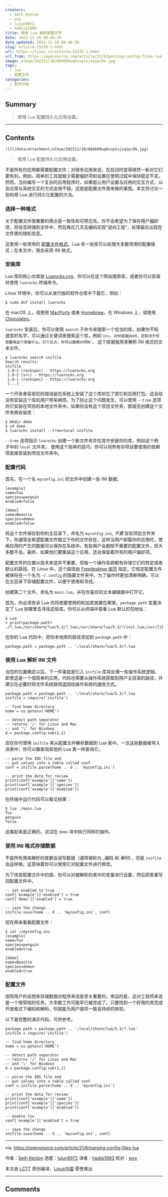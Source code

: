 ```yaml
---
creators:
  - Seth Kenlon
  - wxy
  - lujun9972
  - hadisi1993
title: 使用 Lua 解析配置文件
date: 2022-11-10 08:46:20
date_updated: 2022-11-10 08:46:20
slug: article-15235-1.html
url: https://linux.cn/article-15235-1.html
url_from: https://opensource.com/article/21/6/parsing-config-files-lua
image: album/202211/10/084609uq6vvp1vjzqzpc9k.jpg
tags:
  - lua
  - 配置文件
categories:
  - 软件开发
---
```


## Summary

> 使用 Lua 配置持久化应用设置。

***

<!-- more -->

## Contents

`![](/data/attachment/album/202211/10/084609uq6vvp1vjzqzpc9k.jpg)`

> 
> 使用 Lua 配置持久化应用设置。
> 
> 
> 

不是所有的应用都需要配置文件；对很多应用来说，在启动时变得焕然一新对它们更有利。例如，简单的工具就极少需要偏好项和设置在使用过程中保持稳定不变。然而，当你编写一个复杂的应用程序时，如果能让用户设置与应用的交互方式，以及应用与系统交互的方式会很不错。这就是配置文件用来做的事情。本文将讨论一些利用 Lua 进行持久化配置的方法。

### 选择一种格式

关于配置文件很重要的两点是一致性和可预见性。你不会希望为了保存用户偏好项，将信息转储到文件中，然后再花几天去编码实现“逆向工程”，处理最后出现在文件里的随机信息。

这里用一些常用的 [配置文件格式](https://opensource.com/article/21/6/config-files-and-their-formats)。Lua 有一些库可以处理大多数常用的配置格式；在本文中，我会采用 INI 格式。

### 安装库

Lua 库的核心仓库是 [Luarocks.org](https://opensource.com/article/19/11/getting-started-luarocks)。你可以在这个网站搜索库，或者你可以安装并使用 `luarocks` 终端命令。

Linux 环境中，你可以从发行版的软件仓库中下载它，例如：

```shell
$ sudo dnf install luarocks
```

在 macOS 上，请使用 [MacPorts](https://opensource.com/article/20/11/macports) 或者 [Homebrew](https://opensource.com/article/20/6/homebrew-mac)。在 Windows 上，请使用 [Chocolatey](https://opensource.com/article/20/3/chocolatey)。

`luarocks` 安装后，你可以使用 `search` 子命令来搜索一个恰当的库。如果你不知道库的名字，可以通过关键词来搜索这个库，例如 `ini`、xml`或者`json`，这取决于你想要用这个库做什么。打个比方，你可以搜索`inifile`， 这个库被我用来解析 INI 格式的文本文件。

```shell
$ luarocks search inifile
Search results:
inifile
 1.0-2 (rockspec) - https://luarocks.org
 1.0-2 (src) - https://luarocks.org
 1.0-1 (rockspec) - https://luarocks.org
 [...]
```

一个开发者容易犯的错误是在系统上安装了这个库却忘了把它和应用打包。这会给没有安装这个库的用户带来麻烦。为了防止这个问题发生，可以使用 `--tree` 选项将它安装在项目的本地文件夹中。如果你没有这个项目文件夹，那就先创建这个文件夹再安装库：

```shell
$ mkdir demo
$ cd demo
$ luarocks install --tree=local inifile
```

`--tree` 选项指示 `luarocks` 创建一个新文件夹并在其中安装你的库，例如这个例子中的 `local` 文件夹。 使用这个简单的技巧，你可以将所有你项目要使用的依赖项直接安装到项目文件夹中。

### 配置代码

首先，在一个名 `myconfig.ini` 的文件中创建一些 INI 数据。

```shell
[example]
name=Tux
species=penguin
enabled=false

[demo]
name=Beastie
species=demon
enabled=false
```

将这个文件保存到你的主目录下，命名为 `myconfig.ini`, *不要* 存到项目文件夹下。你通常会希望配置文件独立于你的文件存在，这样当用户卸载你的应用时，使用应用时产生的数据可以保存在系统中。有些用户会删除不重要的配置文件，但大多数不会。最终，如果他们要重装这个应用，还会保留着所有的用户偏好项。

配置文件的位置以技术来说并不重要，但每一个操作系统都有存储它们的特定或者默认的路径。在 Linux 中，这个路径由 [Freedesktop 规范](https://www.freedesktop.org/wiki/Specifications) 指定。它规定配置文件被保存在一个名为 `~/.config` 的隐藏文件夹中。为了操作时更加清晰明确，可以在主目录下存储配置文件，以便于使用和寻找。

创建第二个文件，命名为 `main.lua`，并在你喜欢的文本编辑器中打开它。

首先，你必须告诉 Lua 你将想要使用的附加库放置在哪里。`package.path` 变量决定了 Lua 到哪里去寻找这些库。你可以从终端中查看 Lua 默认的包地址：

```shell
$ Lua
> print(package.path)
./?.lua;/usr/share/lua/5.3/?.lua;/usr/share/lua/5.3/?/init.lua;/usr/lib64/lua/5.3/?.lua;/usr/lib64/lua/5.3/?/init.lua
```

在你的 Lua 代码中，将你本地库的路径添加到 `package.path` 中：

```shell
package.path = package.path .. ';local/share/lua/5.3/?.lua
```

### 使用 Lua 解析 INI 文件

当包的位置确定以后，下一件事就是引入 `inifile` 库并处理一些操作系统逻辑。即使这是一个很简单的应用，代码也需要从操作系统获取到用户主目录的路径，并建立在必要时将文件系统路径返回给操作系统的通信方式。

```shell
package.path = package.path .. ';local/share/lua/5.3/?.lua
inifile = require('inifile')

-- find home directory
home = os.getenv('HOME')

-- detect path separator
-- returns '/' for Linux and Mac
-- and '\' for Windows
d = package.config:sub(1,1)
```

现在你可使用 `inifile` 来从配置文件解析数据到 Lua 表中。一旦这些数据被导入进表中，你可以像查询其他的 Lua 表一样查询它。

```shell
-- parse the INI file and
-- put values into a table called conf
conf = inifile.parse(home .. d .. 'myconfig.ini')

-- print the data for review
print(conf['example']['name'])
print(conf['example']['species'])
print(conf['example']['enabled'])
```

在终端中运行代码可以看见结果：

```shell
$ lua ./main.lua
Tux
penguin
false
```

这看起来是正确的。试试在 `demo` 块中执行同样的操作。

### 使用 INI 格式存储数据

不是所有用来解析的库都会读写数据（通常被称为 \_编码 和 *解码*），但是 `inifile` 会这样做。这意味着你可以使用它对配置文件进行修改。

为了改变配置文件中的值，你可以对被解析的表中的变量进行设置，然后把表重写回配置文件中。

```shell
-- set enabled to true
conf['example']['enabled'] = true
conf['demo']['enabled'] = true

-- save the change
inifile.save(home .. d .. 'myconfig.ini', conf)
```

现在再来看看配置文件：

```shell
$ cat ~/myconfig.ini
[example]
name=Tux
species=penguin
enabled=true

[demo]
name=Beastie
species=demon
enabled=true
```

### 配置文件

按照用户的设想来存储数据对程序来说是至关重要的。幸运的是，这对工程师来说是一个很常规的任务，大多数工作可能早已被完成了。只要找到一个好用的库完成开放格式下编码和解码，你就能为用户提供一致且持续的体验。

以下是完整的演示代码，可供参考。

```shell
package.path = package.path .. ';local/share/lua/5.3/?.lua'
inifile = require('inifile')

-- find home directory
home = os.getenv('HOME')

-- detect path separator
-- returns '/' for Linux and Mac
-- and '\' for Windows
d = package.config:sub(1,1)

-- parse the INI file and
-- put values into a table called conf
conf = inifile.parse(home .. d .. 'myconfig.ini')

-- print the data for review
print(conf['example']['name'])
print(conf['example']['species'])
print(conf['example']['enabled'])

-- enable Tux
conf['example']['enabled'] = true

-- save the change
inifile.save(home .. d .. 'myconfig.ini', conf)
```

---

via: <https://opensource.com/article/21/6/parsing-config-files-lua>

作者：[Seth Kenlon](https://opensource.com/users/seth) 选题：[lujun9972](https://github.com/lujun9972) 译者：[hadisi1993](https://github.com/hadisi1993) 校对：[wxy](https://github.com/wxy)

本文由 [LCTT](https://github.com/LCTT/TranslateProject) 原创编译，[Linux中国](https://linux.cn/) 荣誉推出

***

## Comments
